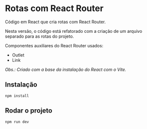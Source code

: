 # Rotas com React Router

Código em React que cria rotas com React Router.

Nesta versão, o código está refatorado com a criação de um arquivo separado para as rotas do projeto.

Componentes auxiliares do React Router usados:

-  Outlet
-  Link

_Obs.: Criado com a base da instalação do React com o Vite._

## Instalação

```
npm install
```

## Rodar o projeto

```
npm run dev
```
